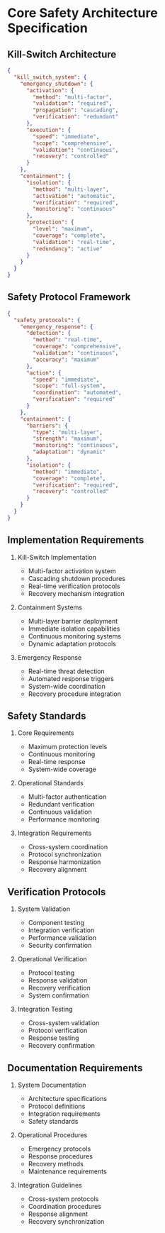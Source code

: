 # Core Safety Architecture Specification

## Kill-Switch Architecture

```json
{
  "kill_switch_system": {
    "emergency_shutdown": {
      "activation": {
        "method": "multi-factor",
        "validation": "required",
        "propagation": "cascading",
        "verification": "redundant"
      },
      "execution": {
        "speed": "immediate",
        "scope": "comprehensive",
        "validation": "continuous",
        "recovery": "controlled"
      }
    },
    "containment": {
      "isolation": {
        "method": "multi-layer",
        "activation": "automatic",
        "verification": "required",
        "monitoring": "continuous"
      },
      "protection": {
        "level": "maximum",
        "coverage": "complete",
        "validation": "real-time",
        "redundancy": "active"
      }
    }
  }
}
```

## Safety Protocol Framework

```json
{
  "safety_protocols": {
    "emergency_response": {
      "detection": {
        "method": "real-time",
        "coverage": "comprehensive",
        "validation": "continuous",
        "accuracy": "maximum"
      },
      "action": {
        "speed": "immediate",
        "scope": "full-system",
        "coordination": "automated",
        "verification": "required"
      }
    },
    "containment": {
      "barriers": {
        "type": "multi-layer",
        "strength": "maximum",
        "monitoring": "continuous",
        "adaptation": "dynamic"
      },
      "isolation": {
        "method": "immediate",
        "coverage": "complete",
        "verification": "required",
        "recovery": "controlled"
      }
    }
  }
}
```

## Implementation Requirements

1. Kill-Switch Implementation
   - Multi-factor activation system
   - Cascading shutdown procedures
   - Real-time verification protocols
   - Recovery mechanism integration

2. Containment Systems
   - Multi-layer barrier deployment
   - Immediate isolation capabilities
   - Continuous monitoring systems
   - Dynamic adaptation protocols

3. Emergency Response
   - Real-time threat detection
   - Automated response triggers
   - System-wide coordination
   - Recovery procedure integration

## Safety Standards

1. Core Requirements
   - Maximum protection levels
   - Continuous monitoring
   - Real-time response
   - System-wide coverage

2. Operational Standards
   - Multi-factor authentication
   - Redundant verification
   - Continuous validation
   - Performance monitoring

3. Integration Requirements
   - Cross-system coordination
   - Protocol synchronization
   - Response harmonization
   - Recovery alignment

## Verification Protocols

1. System Validation
   - Component testing
   - Integration verification
   - Performance validation
   - Security confirmation

2. Operational Verification
   - Protocol testing
   - Response validation
   - Recovery verification
   - System confirmation

3. Integration Testing
   - Cross-system validation
   - Protocol verification
   - Response testing
   - Recovery confirmation

## Documentation Requirements

1. System Documentation
   - Architecture specifications
   - Protocol definitions
   - Integration requirements
   - Safety standards

2. Operational Procedures
   - Emergency protocols
   - Response procedures
   - Recovery methods
   - Maintenance requirements

3. Integration Guidelines
   - Cross-system protocols
   - Coordination procedures
   - Response alignment
   - Recovery synchronization